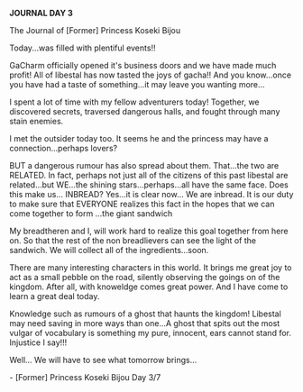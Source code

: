 <!-- title: Bijou's Journal Entry: Day 3 -->

**JOURNAL DAY 3**

The Journal
of \[Former\] Princess
Koseki Bijou

Today...was filled with plentiful events!!

GaCharm officially opened it's business doors and we have made much profit! All of libestal has now tasted the joys of gacha!! And you know...once you have had a taste of something...it may leave you wanting more...

I spent a lot of time with my fellow adventurers today! Together, we discovered secrets, traversed dangerous halls, and fought through many stain enemies.

I met the outsider today too. It seems he and the princess may have a connection...perhaps lovers?

BUT a dangerous rumour has also spread about them. That...the two are RELATED. In fact, perhaps not just all of the citizens of this past libestal are related...but WE...the shining stars...perhaps...all have the same face.
Does this make us... INBREAD?
Yes...it is clear now...
We are inbread. It is our duty to make sure that EVERYONE realizes this fact in the hopes that we can come together to form
...the giant sandwich

My breadtheren and I, will work hard to realize this goal together from here on. So that the rest of the non breadlievers can see the light of the sandwich. We will collect all of the ingredients...soon.

There are many interesting characters in this world. It brings me great joy to act as a small pebble on the road, silently observing the goings on of the kingdom. After all, with knoweldge comes great power. And I have come to learn a great deal today.

Knowledge such as rumours of a ghost that haunts the kingdom! Libestal may need saving in more ways than one...A ghost that spits out the most vulgar of vocabulary is something my pure, innocent, ears cannot stand for. Injustice I say!!!

Well... We will have to see what tomorrow brings...

\- \[Former\] Princess
Koseki Bijou
Day 3/7
